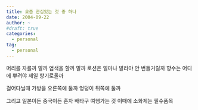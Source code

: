 ```yaml
---
title: 요즘 관심있는 것 중 하나
date: 2004-09-22
author: ~
#draft: true
categories:
  - personal
tag:
  - personal
---
```




머리를 자를까 말까
염색을 할까 말까
로션은 얼마나 발라야 안 번들거릴까
향수는 어디에 뿌려야 제일 향기로울까

걸어다닐때 가방을 
오른쪽에 둘까
엉덩이 뒤쪽에 둘까

그리고
일본이든 중국이든 혼자 배타구 여행가는 것
이때에 소화제는 필수품목


 






